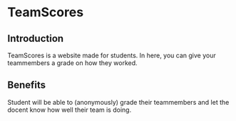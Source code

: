 # TeamScores

## Introduction

TeamScores is a website made for students. In here, you can give your teammembers a grade on how they worked.

## Benefits

Student will be able to (anonymously) grade their teammembers and let the docent know how well their team is doing.
